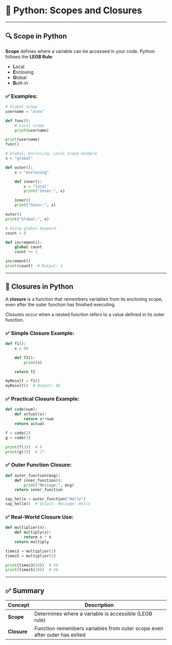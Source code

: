 # 🧠 Python: Scopes and Closures

---

## 🔍 Scope in Python

**Scope** defines where a variable can be accessed in your code. Python follows the **LEGB Rule**:

* **L**ocal
* **E**nclosing
* **G**lobal
* **B**uilt-in

### ✅ Examples:

```python
# Global scope
username = "alex"

def func():
    # Local scope
    print(username)

print(username)
func()
```

```python
# Global, Enclosing, Local scope example
x = "global"

def outer():
    x = "enclosing"

    def inner():
        x = "local"
        print("Inner:", x)

    inner()
    print("Outer:", x)

outer()
print("Global:", x)
```

```python
# Using global keyword
count = 0

def increment():
    global count
    count += 1

increment()
print(count)  # Output: 1
```

---

## 🔐 Closures in Python

A **closure** is a function that remembers variables from its enclosing scope, even after the outer function has finished executing.

Closures occur when a nested function refers to a value defined in its outer function.

### ✅ Simple Closure Example:

```python
def f1():
    x = 88

    def f2():
        print(x)

    return f2

myResult = f1()
myResult()  # Output: 88
```

### ✅ Practical Closure Example:

```python
def code(num):
    def actual(x):
        return x**num
    return actual

f = code(2)
g = code(3)

print(f(3))  # 9
print(g(3))  # 27
```

### ✅ Outer Function Closure:

```python
def outer_function(msg):
    def inner_function():
        print("Message:", msg)
    return inner_function

say_hello = outer_function("Hello")
say_hello()  # Output: Message: Hello
```

### ✅ Real-World Closure Use:

```python
def multiplier(n):
    def multiply(x):
        return x * n
    return multiply

times3 = multiplier(3)
times5 = multiplier(5)

print(times3(10))  # 30
print(times5(10))  # 50
```

---

## ✅ Summary

| Concept     | Description                                                               |
| ----------- | ------------------------------------------------------------------------- |
| **Scope**   | Determines where a variable is accessible (LEGB rule)                     |
| **Closure** | Function remembers variables from outer scope even after outer has exited |

